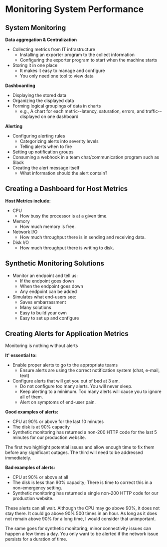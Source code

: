 # Monitoring System Performance

## System Monitoring

**Data aggregation & Centralization**

* Collecting metrics from IT infrastructure
    * Installing an exporter program to the collect information
    * Configuring the exporter program to start when the machine starts
* Storing it in one place
    * It makes it easy to manage and configure
    * You only need one tool to view data

**Dashboarding**

* Displaying the stored data
* Organizing the displayed data
* Forming logical groupings of data in charts
    * e.g., A chart for each metric--latency, saturation, errors, and traffic--displayed on one dashboard

**Alerting**

* Configuring alerting rules
    * Categorizing alerts into severity levels
    * Telling alerts when to fire
* Setting up notification groups
* Consuming a webhook in a team chat/communication program such as Slack
* Creating the alert message itself
    * What information should the alert contain?

## Creating a Dashboard for Host Metrics

**Host Metrics include:**

* CPU
    * How busy the processor is at a given time.
* Memory
    * How much memory is free.
* Network I/O
    * How much throughput there is in sending and receiving data.
* Disk I/O
    * How much throughput there is writing to disk.

## Synthetic Monitoring Solutions

* Monitor an endpoint and tell us:
    * If the endpoint goes down
    * When the endpoint goes down
    * Any endpoint can be added
* Simulates what end-users see:
    * Saves embarrassment
    * Many solutions
    * Easy to build your own
    * Easy to set up and configure

## Creating Alerts for Application Metrics

Monitoring is nothing without alerts

**It' essential to:**

* Enable proper alerts to go to the appropriate teams
    * Ensure alerts are using the correct notification system (chat, e-mail, text)
* Configure alerts that will get you out of bed at 3 am.
    * Do not configure too many alerts. You will never sleep.
    * Keep alerting to a minimum. Too many alerts will cause you to ignore all of them.
    * Alert on symptoms of end-user pain.

**Good examples of alerts:**

* CPU at 90% or above for the last 10 minutes
* The disk is at 90% capacity
* Synthetic monitoring has returned a non-200 HTTP code for the last 5 minutes for our production website.

The first two highlight potential issues and allow enough time to fix them before any significant outages. The third will need to be addressed immediately.

**Bad examples of alerts:**

* CPU at 90% or above at all
* The disk is less than 90% capacity; There is time to correct this in a non-emergency setting.
* Synthetic monitoring has returned a single non-200 HTTP code for our production website.

These alerts can all wait. Although the CPU may go above 90%, it does not stay there. It could go above 90% 500 times in an hour. As long as it does not remain above 90% for a long time, I would consider that unimportant.

The same goes for synthetic monitoring; minor connectivity issues can happen a few times a day. You only want to be alerted if the network issue persists for a duration of time.

